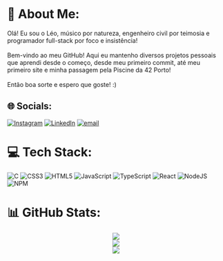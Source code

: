 # 💫 About Me:
Olá! Eu sou o Léo, músico por natureza, engenheiro civil por teimosia e programador full-stack por foco e insistência! <br><br>Bem-vindo ao meu GitHub! Aqui eu mantenho diversos projetos pessoais que aprendi desde o começo, desde meu primeiro commit, até meu primeiro site e minha passagem pela Piscine da 42 Porto!<br><br>Então boa sorte e espero que goste! :)


## 🌐 Socials:
[![Instagram](https://img.shields.io/badge/Instagram-%23E4405F.svg?logo=Instagram&logoColor=white)](https://instagram.com/https://www.instagram.com/leo.nycz/) [![LinkedIn](https://img.shields.io/badge/LinkedIn-%230077B5.svg?logo=linkedin&logoColor=white)](https://linkedin.com/in/https://www.linkedin.com/in/leonardo-santander-nycz/) [![email](https://img.shields.io/badge/Email-D14836?logo=gmail&logoColor=white)](mailto:santandernycz.ls@gmail.com) 

# 💻 Tech Stack:
![C](https://img.shields.io/badge/c-%2300599C.svg?style=for-the-badge&logo=c&logoColor=white) ![CSS3](https://img.shields.io/badge/css3-%231572B6.svg?style=for-the-badge&logo=css3&logoColor=white) ![HTML5](https://img.shields.io/badge/html5-%23E34F26.svg?style=for-the-badge&logo=html5&logoColor=white) ![JavaScript](https://img.shields.io/badge/javascript-%23323330.svg?style=for-the-badge&logo=javascript&logoColor=%23F7DF1E) ![TypeScript](https://img.shields.io/badge/typescript-%23007ACC.svg?style=for-the-badge&logo=typescript&logoColor=white) ![React](https://img.shields.io/badge/react-%2320232a.svg?style=for-the-badge&logo=react&logoColor=%2361DAFB) ![NodeJS](https://img.shields.io/badge/node.js-6DA55F?style=for-the-badge&logo=node.js&logoColor=white) ![NPM](https://img.shields.io/badge/NPM-%23CB3837.svg?style=for-the-badge&logo=npm&logoColor=white)
# 📊 GitHub Stats:
<div align="center">
  
![](https://github-readme-stats.vercel.app/api?username=SantanderNycz&theme=tokyonight&hide_border=false&include_all_commits=true&count_private=false)<br/>
![](https://nirzak-streak-stats.vercel.app/?user=SantanderNycz&theme=tokyonight&hide_border=false)<br/>
![](https://github-readme-stats.vercel.app/api/top-langs/?username=SantanderNycz&theme=tokyonight&hide_border=false&include_all_commits=true&count_private=false&layout=compact)

</div>

<!-- Proudly created with GPRM ( https://gprm.itsvg.in ) -->
